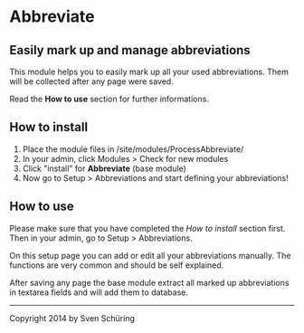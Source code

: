 # Abbreviate

## Easily mark up and manage abbreviations

This module helps you to easily mark up all your used abbreviations.
Them will be collected after any page were saved.

Read the **How to use** section for further informations.

## How to install

1. Place the module files in /site/modules/ProcessAbbreviate/
2. In your admin, click Modules > Check for new modules
3. Click "install" for **Abbreviate** (base module)
4. Now go to Setup > Abbreviations and start defining your abbreviations!

## How to use

Please make sure that you have completed the *How to install* section first. Then in your admin, go to Setup > Abbreviations.

On this setup page you can add or edit all your abbreviations manually. The functions are very common and should be self explained.

After saving any page the base module extract all marked up abbreviations in textarea fields and will add them to database.

------
Copyright 2014 by Sven Schüring
